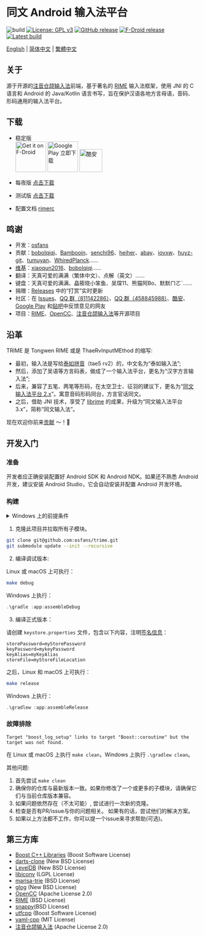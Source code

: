 # 同文 Android 输入法平台
![build](https://github.com/osfans/trime/actions/workflows/commit-ci.yml/badge.svg?branch=develop)
[![License: GPL v3](https://img.shields.io/badge/License-GPL%20v3-blue.svg)](https://www.gnu.org/licenses/gpl-3.0)
[![GitHub release](https://img.shields.io/github/release/osfans/trime.svg)](https://github.com/osfans/trime/releases)
[![F-Droid release](https://img.shields.io/f-droid/v/com.osfans.trime.svg)](https://f-droid.org/packages/com.osfans.trime)
[![Latest build](https://img.shields.io/github/last-commit/osfans/trime.svg)](http://osfans.github.io/trime/)

[English](README.md) | [简体中文](README_sc.md) | [繁體中文](README_tc.md)

## 关于

源于开源的[注音仓颉输入法]前端，基于著名的 [RIME] 输入法框架，使用 JNI 的 C 语言和 Android 的 Java/Kotlin 语言书写，旨在保护汉语各地方言母语，音码、形码通用的输入法平台。

## 下载
- 稳定版 <br>
[<img alt='Get it on F-Droid' src='https://fdroid.gitlab.io/artwork/badge/get-it-on.png' height='80px'/>](https://f-droid.org/packages/com.osfans.trime)
[<img alt='Google Play 立即下载' src='https://play.google.com/intl/en_us/badges/images/generic/zh-cn_badge_web_generic.png' height='80px'/>](https://play.google.com/store/apps/details?id=com.osfans.trime)
[<img alt='酷安' src='https://static.coolapk.com/static/web/v8/img/icon.png' height='60px'/>](https://www.coolapk.com/apk/com.osfans.trime)

- 每夜版 [点击下载](https://github.com/osfans/trime/releases/tag/nightly)

- 测试版 [点击下载](https://github.com/osfans/trime/actions)

- 配置文档 [rimerc](https://github.com/Bambooin/rimerc)

## 鸣谢
- 开发：[osfans](https://github.com/osfans)
- 贡献：[boboIqiqi](https://github.com/boboIqiqi)、[Bambooin](https://github.com/Bambooin)、[senchi96](https://github.com/senchi96)、[heiher](https://github.com/heiher)、[abay](https://github.com/a342191555)、[iovxw](https://github.com/iovxw)、[huyz-git](https://github.com/huyz-git)、[tumuyan](https://github.com/tumuyan)、[WhiredPlanck](https://github.com/WhiredPlanck)......
- [维基](https://github.com/osfans/trime/wiki)：[xiaoqun2016](https://github.com/xiaoqun2016)、[boboIqiqi](https://github.com/boboIqiqi)......
- 翻译：天真可爱的满满（繁体中文）、点解（英文）......
- 键盘：天真可爱的满满、皛筱晓小笨鱼、吴琛11、熊猫阿Bo、默默ㄇㄛˋ......
- 捐赠：[Releases](https://github.com/osfans/trime/releases) 中的“打赏”实时更新
- 社区：在 [Issues](https://github.com/osfans/trime/issues)、[QQ 群（811142286）](https://jq.qq.com/?_wv=1027&k=AXdR80HN)、[QQ 群（458845988）](https://jq.qq.com/?_wv=1027&k=n6xT4G3q)、[酷安](http://www.coolapk.com/apk/com.osfans.trime)、[Google Play](https://play.google.com/store/apps/details?id=com.osfans.trime) 和[贴吧](http://tieba.baidu.com/f?kw=rime)中反馈意见的网友
- 项目：[RIME]、[OpenCC]、[注音仓颉输入法]等开源项目

## 沿革
TRIME 是 Tongwen RIME 或是 ThaeRvInputMEthod 的缩写:

- 最初，输入法是写给[泰如拼音](http://taerv.nguyoeh.com/ime/)（tae5 rv2）的，中文名为“泰如输入法”;
- 然后，添加了吴语等方言码表，做成了一个输入法平台，更名为“汉字方言输入法”;
- 后来，兼容了五笔、两笔等形码，在太空卫士、征羽的建议下，更名为“[同文输入法平台 2.x](https://github.com/osfans/trime-legacy)”。寓意音码形码同台，方言官话同文。
- 之后，借助 JNI 技术，享受了 [librime](https://github.com/rime/librime) 的成果，升级为“同文输入法平台 3.x”，简称“同文输入法”。

现在欢迎你前来[贡献](CONTRIBUTING.md) ～！:tada:

## 开发入门

### 准备

开发者应正确安装配置好 Android SDK 和 Android NDK。如果还不熟悉 Android 开发，建议安装 Android Studio，它会自动安装并配置 Android 开发环境。

### 构建

<details>
<summary>Windows 上的前提条件</summary>

当前构建配置会使构建过程中创建符号链接，开发者需要：

- 启用[开发者模式](https://learn.microsoft.com/zh-cn/windows/apps/get-started/enable-your-device-for-development) 以在无管理员权限的情况下创建符号链接。

- 启用 `git` 的符号链接支持：

    ```powershell
    git config --global core.symlinks true
    ```

如果无法或者不想启用上述设置也没关系。构建系统会自动在符号链接创建失败时使用复制代替。

</details>

1. 克隆此项目并拉取所有子模块。

```sh
git clone git@github.com:osfans/trime.git
git submodule update --init --recursive
```

2. 编译调试版本:

Linux 或 macOS 上可执行：

```bash
make debug
```

Windows 上执行：

```powershell
.\gradle :app:assembleDebug
```

3. 编译正式版本：

请创建 `keystore.properties` 文件，包含以下内容，注明[签名信息](https://developer.android.com/studio/publish/app-signing.html)：

```gradle.properties
storePassword=myStorePassword
keyPassword=mykeyPassword
keyAlias=myKeyAlias
storeFile=myStoreFileLocation
```

之后，Linux 和 macOS 上可执行：

```bash
make release
```

Windows 上执行：

```powershell
.\gradlew :app:assembleRelease
```

### 故障排除

```
Target "boost_log_setup" links to target "Boost::coroutine" but the target was not found.
```
在 Linux 或 macOS 上执行 `make clean`，Windows 上执行 `.\gradlew clean`。

其他问题:
1. 首先尝试 `make clean`
2. 确保你的仓库与最新版本一致。如果你修改了一个或更多的子模块，请确保它们与当前仓库版本兼容。
3. 如果问题依然存在（不太可能）, 尝试进行一次新的克隆。
4. 检查是否有PR/issue与你的问题相关。 如果有的话，尝试他们的解决方案。
5. 如果以上方法都不工作，你可以提一个issue来寻求帮助(可选)。

## 第三方库
- [Boost C++ Libraries](https://www.boost.org/) (Boost Software License)
- [darts-clone](https://github.com/s-yata/darts-clone) (New BSD License)
- [LevelDB](https://github.com/google/leveldb) (New BSD License)
- [libiconv](https://www.gnu.org/software/libiconv/) (LGPL License)
- [marisa-trie](https://github.com/s-yata/marisa-trie) (BSD License)
- [glog](https://github.com/google/glog) (New BSD License)
- [OpenCC](https://github.com/BYVoid/OpenCC) (Apache License 2.0)
- [RIME](https://rime.im) (BSD License)
- [snappy](https://github.com/google/snappy)(BSD License)
- [utfcpp](https://github.com/nemtrif/utfcpp) (Boost Software License)
- [yaml-cpp](https://github.com/jbeder/yaml-cpp) (MIT License)
- [注音仓颉输入法](https://code.google.com/p/android-traditional-chinese-ime/) (Apache License 2.0)

[注音仓颉输入法]: https://code.google.com/p/android-traditional-chinese-ime/
[RIME]: http://rime.im
[OpenCC]: https://github.com/BYVoid/OpenCC

